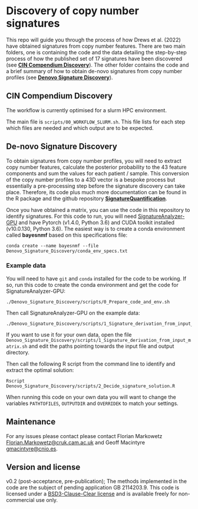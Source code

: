 # Discovery of copy number signatures

This repo will guide you through the process of how Drews et al. (2022) have obtained signatures from copy number features. There are two main folders, one is containing the code and the data detailing the step-by-step process of how the published set of 17 signatures have been discovered (see [**CIN Compendium Discovery**](CIN_Compendium_Discovery/)). The other folder contains the code and a brief summary of how to obtain de-novo signatures from copy number profiles (see [**Denovo Signature Discovery**](Denovo_Signature_Discovery/)).


## CIN Compendium Discovery

The workflow is currently optimised for a slurm HPC environment. 

The main file is `scripts/00_WORKFLOW_SLURM.sh`. This file lists for each step which files are needed and which output are to be expected.


## De-novo Signature Discovery

To obtain signatures from copy number profiles, you will need to extract copy number features, calculate the posterior probability to the 43 feature components and sum the values for each patient / sample. This conversion of the copy number profiles to a 43D vector is a bespoke process but essentially a pre-processing step before the signature discovery can take place. Therefore, its code plus much more documentation can be found in the R package and the github repository [**SignatureQuantification**](https://github.com/markowetzlab/SignatureQuantification).

Once you have obtained a matrix, you can use the code in this repository to identify signatures. For this code to run, you will need [SignatureAnalyzer-GPU](https://github.com/broadinstitute/SignatureAnalyzer-GPU) and have Pytorch (v1.4.0, Python 3.6) and CUDA toolkit installed (v10.0.130, Python 3.6). The easiest way is to create a conda environment called **bayesnmf** based on this specifications file: 
```
conda create --name bayesnmf --file Denovo_Signature_Discovery/conda_env_specs.txt
```

### Example data

You will need to have `git` and `conda` installed for the code to be working. If so, run this code to create the conda environment and get the code for SignatureAnalyzer-GPU:

```
./Denovo_Signature_Discovery/scripts/0_Prepare_code_and_env.sh
```

Then call SignatureAnalyzer-GPU on the example data:
```
./Denovo_Signature_Discovery/scripts/1_Signature_derivation_from_input_matrix.sh`
```

If you want to use it for your own data, open the file `Denovo_Signature_Discovery/scripts/1_Signature_derivation_from_input_matrix.sh` and edit the paths pointing towards the input file and output directory.


Then call the following R script from the command line to identify and extract the optimal solution:
```
Rscript Denovo_Signature_Discovery/scripts/2_Decide_signature_solution.R
```

When running this code on your own data you will want to change the variables `PATHTOFILES`, `OUTPUTDIR` and `OVERRIDEK` to match your settings.

## Maintenance

For any issues please contact please contact Florian Markowetz Florian.Markowetz@cruk.cam.ac.uk and Geoff Macintyre gmacintyre@cnio.es.


## Version and license

v0.2 (post-acceptance, pre-publication); The methods implemented in the code are the subject of pending application GB 2114203.9. This code is licensed under a [BSD3-Clause-Clear license](LICENSE) and is available freely for non-commercial use only.
